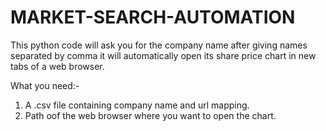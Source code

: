 # MARKET-SEARCH-AUTOMATION
This python code will ask you for the company name after giving names separated by comma it will automatically open its share price chart in new tabs of a web browser.

What you need:-
1. A .csv file containing company name and url mapping.
2. Path oof the web browser where you want to open the chart.
